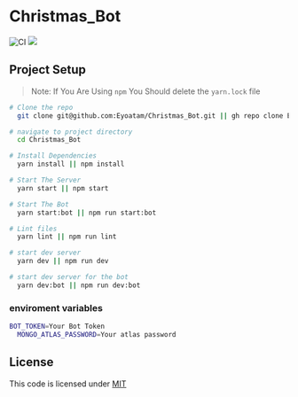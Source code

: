 # Christmas_Bot

![CI](https://github.com/Eyoatam/Christmas_Bot/workflows/CI/badge.svg)
![](https://img.shields.io/badge/license-MIT-blue.svg)

## Project Setup

> Note: If You Are Using `npm` You Should delete the `yarn.lock` file

```bash
# Clone the repo
  git clone git@github.com:Eyoatam/Christmas_Bot.git || gh repo clone Eyoatam/Christmas_Bot

# navigate to project directory
  cd Christmas_Bot

# Install Dependencies
  yarn install || npm install

# Start The Server
  yarn start || npm start

# Start The Bot
  yarn start:bot || npm run start:bot

# Lint files
  yarn lint || npm run lint

# start dev server
  yarn dev || npm run dev

# start dev server for the bot
  yarn dev:bot || npm run dev:bot
```

### enviroment variables

```bash
BOT_TOKEN=Your Bot Token
  MONGO_ATLAS_PASSWORD=Your atlas password
```

## License

This code is licensed under
[MIT](https://github.com/Eyoatam/Christmas_Bot/blob/master/LICENSE)
